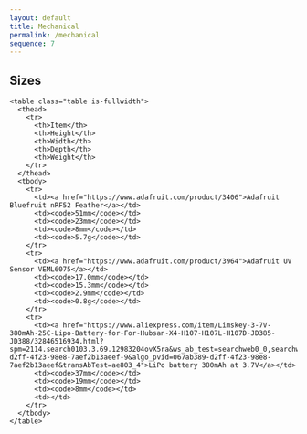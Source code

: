 ```yaml
---
layout: default
title: Mechanical
permalink: /mechanical
sequence: 7
---
```


<section class="section is-small">
  <div class="container">
    <h2 class="title is-1">Sizes</h2>

    <table class="table is-fullwidth">
      <thead>
        <tr>
          <th>Item</th>
          <th>Height</th>
          <th>Width</th>
          <th>Depth</th>
          <th>Weight</th>
        </tr>
      </thead>
      <tbody>
        <tr>
          <td><a href="https://www.adafruit.com/product/3406">Adafruit Bluefruit nRF52 Feather</a></td>
          <td><code>51mm</code></td>
          <td><code>23mm</code></td>
          <td><code>8mm</code></td>
          <td><code>5.7g</code></td>
        </tr>
        <tr>
          <td><a href="https://www.adafruit.com/product/3964">Adafruit UV Sensor VEML6075</a></td>
          <td><code>17.0mm</code></td>
          <td><code>15.3mm</code></td>
          <td><code>2.9mm</code></td>
          <td><code>0.8g</code></td>
        </tr>
        <tr>
          <td><a href="https://www.aliexpress.com/item/Limskey-3-7V-380mAh-25C-Lipo-Battery-for-For-Hubsan-X4-H107-H107L-H107D-JD385-JD388/32846516934.html?spm=2114.search0103.3.69.12983204ovX5ra&ws_ab_test=searchweb0_0,searchweb201602_6_10065_10068_319_10059_10884_317_10887_10696_321_322_10084_453_10083_454_10103_10618_10307_537_536,searchweb201603_52,ppcSwitch_0&algo_expid=067ab389-d2ff-4f23-98e8-7aef2b13aeef-9&algo_pvid=067ab389-d2ff-4f23-98e8-7aef2b13aeef&transAbTest=ae803_4">LiPo battery 380mAh at 3.7V</a></td>
          <td><code>37mm</code></td>
          <td><code>19mm</code></td>
          <td><code>8mm</code></td>
          <td></td>
        </tr>
      </tbody>
    </table>
  </div>
</section>
